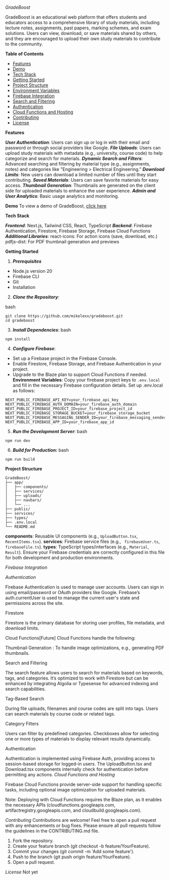 *GradeBoost*

GradeBoost is an educational web platform that offers students and educators access to a comprehensive library of study materials, including lecture notes, assignments, past papers, marking schemes, and exam solutions. Users can view, download, or save materials shared by others, and they are encouraged to upload their own study materials to contribute to the community.


**Table of Contents**
* [Features](#features)
* [Demo](#demo)
* [Tech Stack](stack)
* [Getting Started](#getting-started)
* [Project Structure](#project-structure)
* [Environment Variables](#environment-variables)
* [Firebase Integration](#firebase-integration)
* [Search and Filtering](#search-and-filtering)
* [Authentication](#authentication)
* [Cloud Functions and Hosting](cloud-functions-and-hosting)
* [Contributing](#contributing)
* [License](#demo)

**Features**

***User Authentication***: Users can sign up or log in with their email and password or through social providers like Google.
***File Uploads***: Users can upload study materials with metadata (e.g., university, course code) to help categorize and search for materials.
***Dynamic Search and Filters***: Advanced searching and filtering by material type (e.g., assignments, notes) and categories like "Engineering > Electrical Engineering."
***Download Limits***: New users can download a limited number of files until they start contributing.
***Saved Materials***: Users can save favorite materials for easy access.
***Thumbnail Generation***: Thumbnails are generated on the client side for uploaded materials to enhance the user experience.
***Admin and User Analytics***: Basic usage analytics and monitoring.

**Demo**
To view a demo of GradeBoost, [click here](https://youtu.be/sPL0t33Z1ws?feature=shared)

**Tech Stack**

***Frontend***: Next.js, Tailwind CSS, React, TypeScript
***Backend***: Firebase Authentication, Firestore, Firebase Storage, Firebase Cloud Functions
***Additional Libraries***:
react-icons: For action icons (save, download, etc.)
pdfjs-dist: For PDF thumbnail generation and previews

**Getting Started**
1. ***Prerequisites***
- Node.js version 20
- Firebase CLI
- Git
- Installation
2. ***Clone the Repository***:

bash
```
git clone https://github.com/mikelexx/gradeboost.git
cd gradeboost

```
3. ***Install Dependencies***:
bash
```
npm install

```

4. ***Configure Firebase***:
- Set up a Firebase project in the Firebase Console.
- Enable Firestore, Firebase Storage, and Firebase Authentication in your project.
- Upgrade to the Blaze plan to support Cloud Functions if needed.
**Environment Variables**: Copy your firebase project keys  to `.env.local` and fill in the necessary Firebase configuration details.
Set up .env.local as follows:

```
NEXT_PUBLIC_FIREBASE_API_KEY=your_firebase_api_key
NEXT_PUBLIC_FIREBASE_AUTH_DOMAIN=your_firebase_auth_domain
NEXT_PUBLIC_FIREBASE_PROJECT_ID=your_firebase_project_id
NEXT_PUBLIC_FIREBASE_STORAGE_BUCKET=your_firebase_storage_bucket
NEXT_PUBLIC_FIREBASE_MESSAGING_SENDER_ID=your_firebase_messaging_sender_id
NEXT_PUBLIC_FIREBASE_APP_ID=your_firebase_app_id

```


5. ***Run the Development Server***:
bash
```
npm run dev
```

6. ***Build for Production:***
bash
```
npm run build
```
**Project Structure**
```
GradeBoost/
├── app/
│   ├── components/
│   ├── services/
│   ├── uploads/
│   ├── navbars/
│   └── ...
├── public/
├── services/
├── types/
├── .env.local
└── README.md

```
**components**: Reusable UI components (e.g., `UploadButton.tsx`, `RecentItems.tsx`).
**services**: Firebase service files (e.g., ` firebaseUser.ts`, `firebaseFile.ts`).
**types**: TypeScript types/interfaces (e.g., `Material`, `Result`).
Ensure your Firebase credentials are correctly configured in this file for both development and production environments.

*Firebase Integration*

*Authentication*

Firebase Authentication is used to manage user accounts. Users can sign in using email/password or OAuth providers like Google. Firebase’s auth.currentUser is used to manage the current user's state and permissions across the site.

Firestore

Firestore is the primary database for storing user profiles, file metadata, and download limits.

Cloud Functions[Future]
Cloud Functions handle the following:

Thumbnail Generation : To handle image optimizations, e.g., generating PDF thumbnails.

Search and Filtering

The search feature allows users to search for materials based on keywords, tags, and categories. It’s optimized to work with Firestore but can be enhanced by integrating Algolia or Typesense for advanced indexing and search capabilities.

Tag-Based Search

During file uploads, filenames and course codes are split into tags. Users can search materials by course code or related tags.

Category Filters

Users can filter by predefined categories. Checkboxes allow for selecting one or more types of materials to display relevant results dynamically.

Authentication

Authentication is implemented using Firebase Auth, providing access to session-based storage for logged-in users. The UploadButton.tsx and Download.tsx components internally check for authentication before permitting any actions.
*Cloud Functions and Hosting*

Firebase Cloud Functions provide server-side support for handling specific tasks, including optional image optimization for uploaded materials.

Note: Deploying with Cloud Functions requires the Blaze plan, as it enables the necessary APIs (cloudfunctions.googleapis.com, artifactregistry.googleapis.com, and cloudbuild.googleapis.com).

*Contributing*
Contributions are welcome! Feel free to open a pull request with any enhancements or bug fixes. Please ensure all pull requests follow the guidelines in the CONTRIBUTING.md file.

1. Fork the repository.
2. Create your feature branch (git checkout -b feature/YourFeature).
3. Commit your changes (git commit -m 'Add some feature').
4. Push to the branch (git push origin feature/YourFeature).
5. Open a pull request.

*License*
Not yet
